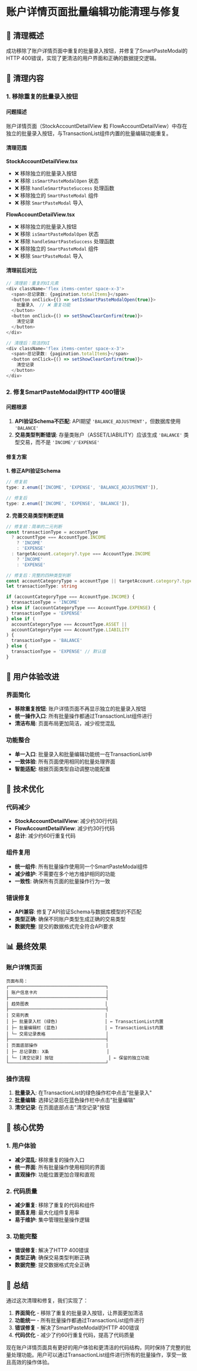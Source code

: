 # 账户详情页面批量编辑功能清理与修复

## 🎯 清理概述

成功移除了账户详情页面中重复的批量录入按钮，并修复了SmartPasteModal的HTTP
400错误，实现了更清洁的用户界面和正确的数据提交逻辑。

## 🧹 清理内容

### 1. 移除重复的批量录入按钮

#### 问题描述

账户详情页面（StockAccountDetailView 和 FlowAccountDetailView）中存在独立的批量录入按钮，与TransactionList组件内置的批量编辑功能重复。

#### 清理范围

**StockAccountDetailView.tsx**

- ❌ 移除独立的批量录入按钮
- ❌ 移除 `isSmartPasteModalOpen` 状态
- ❌ 移除 `handleSmartPasteSuccess` 处理函数
- ❌ 移除独立的 `SmartPasteModal` 组件
- ❌ 移除 `SmartPasteModal` 导入

**FlowAccountDetailView.tsx**

- ❌ 移除独立的批量录入按钮
- ❌ 移除 `isSmartPasteModalOpen` 状态
- ❌ 移除 `handleSmartPasteSuccess` 处理函数
- ❌ 移除独立的 `SmartPasteModal` 组件
- ❌ 移除 `SmartPasteModal` 导入

#### 清理前后对比

```typescript
// 清理前：重复的UI元素
<div className='flex items-center space-x-3'>
  <span>总记录数: {pagination.totalItems}</span>
  <button onClick={() => setIsSmartPasteModalOpen(true)}>
    批量录入  // ❌ 重复功能
  </button>
  <button onClick={() => setShowClearConfirm(true)}>
    清空记录
  </button>
</div>

// 清理后：简洁的UI
<div className='flex items-center space-x-3'>
  <span>总记录数: {pagination.totalItems}</span>
  <button onClick={() => setShowClearConfirm(true)}>
    清空记录
  </button>
</div>
```

### 2. 修复SmartPasteModal的HTTP 400错误

#### 问题根源

1. **API验证Schema不匹配**: API期望 `'BALANCE_ADJUSTMENT'`，但数据库使用 `'BALANCE'`
2. **交易类型判断错误**: 存量类账户（ASSET/LIABILITY）应该生成 `'BALANCE'` 类型交易，而不是
   `'INCOME'/'EXPENSE'`

#### 修复方案

**1. 修正API验证Schema**

```typescript
// 修复前
type: z.enum(['INCOME', 'EXPENSE', 'BALANCE_ADJUSTMENT']),

// 修复后
type: z.enum(['INCOME', 'EXPENSE', 'BALANCE']),
```

**2. 完善交易类型判断逻辑**

```typescript
// 修复前：简单的二元判断
const transactionType = accountType
  ? accountType === AccountType.INCOME
    ? 'INCOME'
    : 'EXPENSE'
  : targetAccount.category?.type === AccountType.INCOME
    ? 'INCOME'
    : 'EXPENSE'

// 修复后：完整的四种类型判断
const accountCategoryType = accountType || targetAccount.category?.type
let transactionType: string

if (accountCategoryType === AccountType.INCOME) {
  transactionType = 'INCOME'
} else if (accountCategoryType === AccountType.EXPENSE) {
  transactionType = 'EXPENSE'
} else if (
  accountCategoryType === AccountType.ASSET ||
  accountCategoryType === AccountType.LIABILITY
) {
  transactionType = 'BALANCE'
} else {
  transactionType = 'EXPENSE' // 默认值
}
```

## 🎨 用户体验改进

### 界面简化

- **移除重复按钮**: 账户详情页面不再显示独立的批量录入按钮
- **统一操作入口**: 所有批量操作都通过TransactionList组件进行
- **清洁布局**: 页面布局更加简洁，减少视觉混乱

### 功能整合

- **单一入口**: 批量录入和批量编辑功能统一在TransactionList中
- **一致体验**: 所有页面使用相同的批量处理界面
- **智能适配**: 根据页面类型自动调整功能配置

## 🔧 技术优化

### 代码减少

- **StockAccountDetailView**: 减少约30行代码
- **FlowAccountDetailView**: 减少约30行代码
- **总计**: 减少约60行重复代码

### 组件复用

- **统一组件**: 所有批量操作使用同一个SmartPasteModal组件
- **减少维护**: 不需要在多个地方维护相同的功能
- **一致性**: 确保所有页面的批量操作行为一致

### 错误修复

- **API兼容**: 修复了API验证Schema与数据库模型的不匹配
- **类型正确**: 确保不同账户类型生成正确的交易类型
- **数据完整**: 提交的数据格式完全符合API要求

## 📊 最终效果

### 账户详情页面

```
页面布局：
┌─────────────────────────────────────┐
│ 账户信息卡片                          │
├─────────────────────────────────────┤
│ 趋势图表                             │
├─────────────────────────────────────┤
│ 交易列表                             │
│ ├─ 批量录入栏 (绿色)                  │ ← TransactionList内置
│ ├─ 批量编辑栏 (蓝色)                  │ ← TransactionList内置
│ └─ 交易记录表格                       │
├─────────────────────────────────────┤
│ 页面底部操作                          │
│ ├─ 总记录数: X条                      │
│ └─ [清空记录] 按钮                     │ ← 保留的独立功能
└─────────────────────────────────────┘
```

### 操作流程

1. **批量录入**: 在TransactionList的绿色操作栏中点击"批量录入"
2. **批量编辑**: 选择记录后在蓝色操作栏中点击"批量编辑"
3. **清空记录**: 在页面底部点击"清空记录"按钮

## 🎯 核心优势

### 1. 用户体验

- **减少混乱**: 移除重复的操作入口
- **统一界面**: 所有批量操作使用相同的界面
- **直观操作**: 功能位置更加合理和直观

### 2. 代码质量

- **减少重复**: 移除了重复的代码和组件
- **提高复用**: 最大化组件复用率
- **易于维护**: 集中管理批量操作逻辑

### 3. 功能完整

- **错误修复**: 解决了HTTP 400错误
- **类型正确**: 确保交易类型判断正确
- **数据完整**: 提交数据格式完全正确

## 📝 总结

通过这次清理和修复，我们实现了：

1. **界面简化** - 移除了重复的批量录入按钮，让界面更加清洁
2. **功能统一** - 所有批量操作都通过TransactionList组件进行
3. **错误修复** - 解决了SmartPasteModal的HTTP 400错误
4. **代码优化** - 减少了约60行重复代码，提高了代码质量

现在账户详情页面具有更好的用户体验和更清洁的代码结构，同时保持了完整的批量处理功能。用户可以通过TransactionList组件进行所有的批量操作，享受一致且高效的操作体验。
